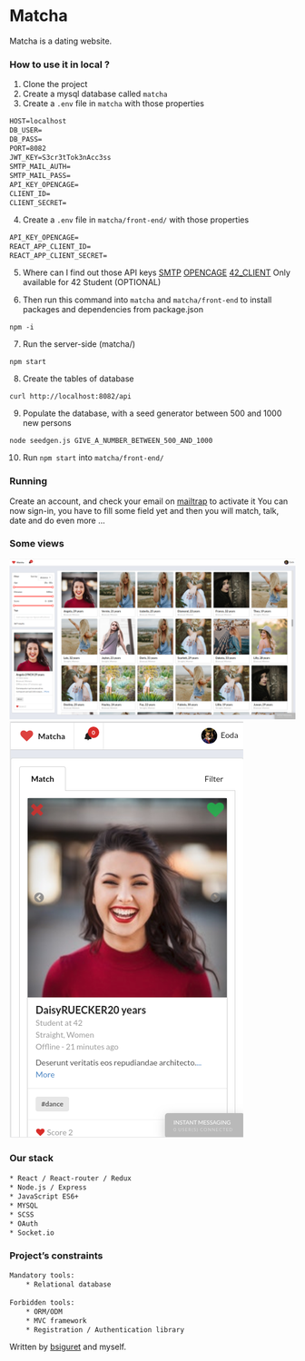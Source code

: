 # Matcha

Matcha is a dating website.

### How to use it in local ?

1. Clone the project
2. Create a mysql database called `matcha`
3. Create a `.env` file in `matcha` with those properties

```
HOST=localhost
DB_USER=
DB_PASS=
PORT=8082
JWT_KEY=S3cr3tTok3nAcc3ss
SMTP_MAIL_AUTH=
SMTP_MAIL_PASS=
API_KEY_OPENCAGE=
CLIENT_ID=
CLIENT_SECRET=
```

4. Create a `.env` file in `matcha/front-end/` with those properties

```
API_KEY_OPENCAGE=
REACT_APP_CLIENT_ID=
REACT_APP_CLIENT_SECRET=
```

5. Where can I find out those API keys
[SMTP](https://mailtrap.io)
[OPENCAGE](https://opencagedata.com/)
[42_CLIENT](https://api.intra.42.fr) Only available for 42 Student (OPTIONAL)

6. Then run this command into `matcha` and `matcha/front-end` to install packages and dependencies from package.json

```
npm -i 
```

7. Run the server-side (matcha/)

```
npm start
```

8. Create the tables of database

```
curl http://localhost:8082/api
```

9. Populate the database, with a seed generator between 500 and 1000 new persons  

```
node seedgen.js GIVE_A_NUMBER_BETWEEN_500_AND_1000
```

10. Run `npm start` into `matcha/front-end/`

### Running

Create an account, and check your email on [mailtrap](https://mailtrap.io) to activate it
You can now sign-in, you have to fill some field yet and then you will match, talk, date and do even more ...

### Some views

![matcha](./assets/matcha.png "main_page")
![matcha-mobile](./assets/matcha-mobile.png "main_page_mobile")

### Our stack

	* React / React-router / Redux
	* Node.js / Express
	* JavaScript ES6+
	* MYSQL
	* SCSS
 	* OAuth
	* Socket.io

### Project’s constraints

	Mandatory tools: 
		* Relational database 

	Forbidden tools:
		* ORM/ODM
		* MVC framework
		* Registration / Authentication library 

Written by [bsiguret](https://github.com/bsiguret) and myself.

